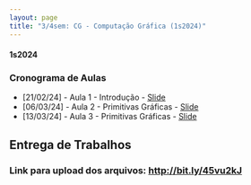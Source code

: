 ```yaml
---
layout: page
title: "3/4sem: CG - Computação Gráfica (1s2024)"
---
```


#### **1s2024**

### Cronograma de Aulas

- [21/02/24] - Aula 1 - Introdução - <a href="/cg/Aula 1 - Introdução.pdf" target="_blank">Slide</a>
- [06/03/24] - Aula 2 - Primitivas Gráficas - <a href="/cg/Aula 2 - Primitivas Gráficas.pdf" target="_blank">Slide</a>
- [13/03/24] - Aula 3 - Primitivas Gráficas - <a href="/cg/Aula 3 - Equacao da Reta.pdf" target="_blank">Slide</a>

## Entrega de Trabalhos

### Link para upload dos arquivos: <a href="http://bit.ly/45vu2kJ" target="_blank">http://bit.ly/45vu2kJ</a>
